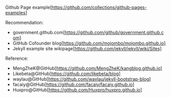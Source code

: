 Github Page example[https://github.com/collections/github-pages-examples] 

Recommendation: 

* government.github.com[https://github.com/github/government.github.com]
* GitHub Cofounder blog[https://github.com/mojombo/mojombo.github.io]
* Jekyll example site wikipage[https://github.com/jekyll/jekyll/wiki/Sites]

Reference:

* MengZheK@GitHub[https://github.com/MengZheK/kangblog.github.io]
* Likebeta@GitHub[https://github.com/likebeta/blog]
* waylau@GitHub[https://github.com/waylau/jekyll-bootstrap-blog]
* facaiy@GitHub[https://github.com/facaiy/facaiy.github.io]
* Huxpro@GitHub[https://github.com/Huxpro/huxpro.github.io]
